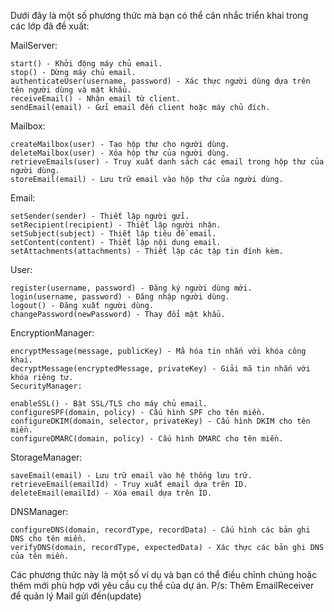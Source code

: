 
Dưới đây là một số phương thức mà bạn có thể cân nhắc triển khai trong các lớp đã đề xuất:

  MailServer:

    start() - Khởi động máy chủ email.
    stop() - Dừng máy chủ email.
    authenticateUser(username, password) - Xác thực người dùng dựa trên tên người dùng và mật khẩu.
    receiveEmail() - Nhận email từ client.
    sendEmail(email) - Gửi email đến client hoặc máy chủ đích.
  Mailbox:

    createMailbox(user) - Tạo hộp thư cho người dùng.
    deleteMailbox(user) - Xóa hộp thư của người dùng.
    retrieveEmails(user) - Truy xuất danh sách các email trong hộp thư của người dùng.
    storeEmail(email) - Lưu trữ email vào hộp thư của người dùng.
  Email:

    setSender(sender) - Thiết lập người gửi.
    setRecipient(recipient) - Thiết lập người nhận.
    setSubject(subject) - Thiết lập tiêu đề email.
    setContent(content) - Thiết lập nội dung email.
    setAttachments(attachments) - Thiết lập các tập tin đính kèm.
  User:

    register(username, password) - Đăng ký người dùng mới.
    login(username, password) - Đăng nhập người dùng.
    logout() - Đăng xuất người dùng.
    changePassword(newPassword) - Thay đổi mật khẩu.
  EncryptionManager:

    encryptMessage(message, publicKey) - Mã hóa tin nhắn với khóa công khai.
    decryptMessage(encryptedMessage, privateKey) - Giải mã tin nhắn với khóa riêng tư.
    SecurityManager:

    enableSSL() - Bật SSL/TLS cho máy chủ email.
    configureSPF(domain, policy) - Cấu hình SPF cho tên miền.
    configureDKIM(domain, selector, privateKey) - Cấu hình DKIM cho tên miền.
    configureDMARC(domain, policy) - Cấu hình DMARC cho tên miền.
  StorageManager:

    saveEmail(email) - Lưu trữ email vào hệ thống lưu trữ.
    retrieveEmail(emailId) - Truy xuất email dựa trên ID.
    deleteEmail(emailId) - Xóa email dựa trên ID.
  DNSManager:

    configureDNS(domain, recordType, recordData) - Cấu hình các bản ghi DNS cho tên miền.
    verifyDNS(domain, recordType, expectedData) - Xác thực các bản ghi DNS của tên miền.
Các phương thức này là một số ví dụ và bạn có thể điều chỉnh chúng hoặc thêm mới phù hợp với yêu cầu cụ thể của dự án.
P/s: Thêm EmailReceiver để quản lý Mail gửi đến(update)
